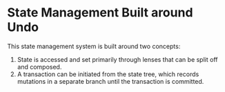 # State Management Built around Undo

This state management system is built around two concepts:

1. State is accessed and set primarily through lenses that can be split off and composed.
2. A transaction can be initiated from the state tree, which records mutations in a separate branch until the
   transaction is committed.

